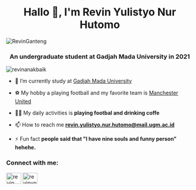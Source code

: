<h1 align="center">Hallo 👋, I'm Revin Yulistyo Nur Hutomo</h1>

![RevinGanteng](https://th.bing.com/th/id/R.0488b16d5f701dea254a5aee1f1830a6?rik=gQef0CG6cvkZOA&riu=http%3a%2f%2f1.bp.blogspot.com%2f-UtbNTcmMO9o%2fUb2XnMxRhgI%2fAAAAAAAAABg%2fKQ-4HuKa_jk%2fs1600%2famoi.gif&ehk=TLaHjMReXNiU7c3B1tZlQtIG6PXdTAZt%2by6ZCtULZPs%3d&risl=&pid=ImgRaw&r=0)
<h3 align="center">An undergraduate student at Gadjah Mada University in 2021</h3>

<p align="left"> <img src="https://komarev.com/ghpvc/?username=revinanakbaik&label=Profile%20views&color=0e75b6&style=flat" alt="revinanakbaik" /> </p>

- 🔭 I’m currently study at [Gadjah Mada University](https://instagram.com/ugm.yogyakarta?igshid=YmMyMTA2M2Y=)

- ⚽ My hobby a playing football and my favorite team is [Manchester United](https://instagram.com/manchesterunited?igshid=YmMyMTA2M2Y=)

- 🙋‍♂️ My daily activities is **playing footbal and drinking coffe**

- 📫 How to reach me **revin.yulistyo.nur.hutomo@mail.ugm.ac.id**

- ⚡ Fun fact **people said that "I have nine souls and funny person" hehehe.**

<h3 align="left">Connect with me:</h3>
<p align="left">
<a href="https://fb.com/revin yulistyo" target="blank"><img align="center" src="https://raw.githubusercontent.com/rahuldkjain/github-profile-readme-generator/master/src/images/icons/Social/facebook.svg" alt="revin yulistyo" height="30" width="40" /></a>
<a href="https://instagram.com/revinynh" target="blank"><img align="center" src="https://raw.githubusercontent.com/rahuldkjain/github-profile-readme-generator/master/src/images/icons/Social/instagram.svg" alt="revinynh" height="30" width="40" /></a>
</p>
